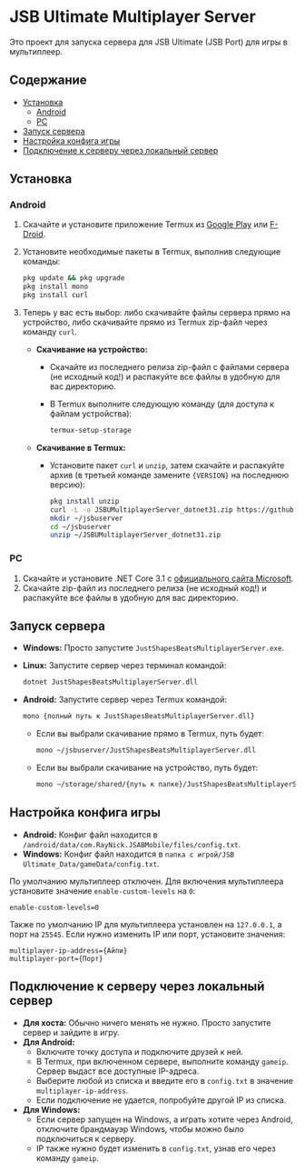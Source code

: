 # JSB Ultimate Multiplayer Server

Это проект для запуска сервера для JSB Ultimate (JSB Port) для игры в мультиплеер.

## Содержание

- [Установка](#установка)
  - [Android](#android)
  - [PC](#pc)
- [Запуск сервера](#запуск-сервера)
- [Настройка конфига игры](#настройка-конфига-игры)
- [Подключение к серверу через локальный сервер](#подключение-к-серверу-через-локальный-сервер)

## Установка

### Android

1. Скачайте и установите приложение Termux из [Google Play](https://play.google.com/store/apps/details?id=com.termux) или [F-Droid](https://f-droid.org/packages/com.termux/).
2. Установите необходимые пакеты в Termux, выполнив следующие команды:

   ```bash
   pkg update && pkg upgrade
   pkg install mono
   pkg install curl
   ```

3. Теперь у вас есть выбор: либо скачивайте файлы сервера прямо на устройство, либо скачивайте прямо из Termux zip-файл через команду `curl`.

   - **Скачивание на устройство:**
     - Скачайте из последнего релиза zip-файл с файлами сервера (не исходный код!) и распакуйте все файлы в удобную для вас директорию.
     - В Termux выполните следующую команду (для доступа к файлам устройства):

       ```bash
       termux-setup-storage
       ```

   - **Скачивание в Termux:**
     - Установите пакет `curl` и `unzip`, затем скачайте и распакуйте архив (в третьей команде замените `{VERSION}` на последнюю версию):

       ```bash
       pkg install unzip
       curl -L -o JSBUMultiplayerServer_dotnet31.zip https://github.com/SedTriHEX/JSBUMultiplayerServer/releases/download/{VERSION}/JSBUMultiplayerServer_dotnet31.zip
       mkdir ~/jsbuserver
       cd ~/jsbuserver
       unzip ~/JSBUMultiplayerServer_dotnet31.zip
       ```

### PC

1. Скачайте и установите .NET Core 3.1 с [официального сайта Microsoft](https://dotnet.microsoft.com/en-us/download/dotnet/3.1).
2. Скачайте zip-файл из последнего релиза (не исходный код!) и распакуйте все файлы в удобную для вас директорию.

## Запуск сервера

- **Windows:** Просто запустите `JustShapesBeatsMultiplayerServer.exe`.
- **Linux:** Запустите сервер через терминал командой:

  ```bash
  dotnet JustShapesBeatsMultiplayerServer.dll
  ```

- **Android:** Запустите сервер через Termux командой:

  ```bash
  mono {полный путь к JustShapesBeatsMultiplayerServer.dll}
  ```

  - Если вы выбрали скачивание прямо в Termux, путь будет:

    ```bash
    mono ~/jsbuserver/JustShapesBeatsMultiplayerServer.dll
    ```

  - Если вы выбрали скачивание на устройство, путь будет:

    ```bash
    mono ~/storage/shared/{путь к папке}/JustShapesBeatsMultiplayerServer.dll
    ```

## Настройка конфига игры

- **Android:** Конфиг файл находится в `/android/data/com.RayNick.JSABMobile/files/config.txt`.
- **Windows:** Конфиг файл находится в `папка с игрой/JSB Ultimate_Data/gameData/config.txt`.

По умолчанию мультиплеер отключен. Для включения мультиплеера установите значение `enable-custom-levels` на `0`:

```plaintext
enable-custom-levels=0
```

Также по умолчанию IP для мультиплеера установлен на `127.0.0.1`, а порт на `25545`. Если нужно изменить IP или порт, установите значения:

```plaintext
multiplayer-ip-address={Айпи}
multiplayer-port={Порт}
```

## Подключение к серверу через локальный сервер

- **Для хоста:** Обычно ничего менять не нужно. Просто запустите сервер и зайдите в игру.
- **Для Android:**
  - Включите точку доступа и подключите друзей к ней.
  - В Termux, при включенном сервере, выполните команду `gameip`. Сервер выдаст все доступные IP-адреса.
  - Выберите любой из списка и введите его в `config.txt` в значение `multiplayer-ip-address`.
  - Если подключение не удается, попробуйте другой IP из списка.
- **Для Windows:**
  - Если сервер запущен на Windows, а играть хотите через Android, отключите брандмауэр Windows, чтобы можно было подключиться к серверу.
  - IP также нужно будет изменить в `config.txt`, узнав его через команду `gameip`.
